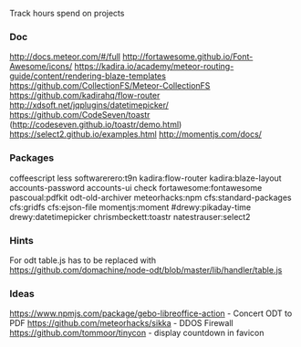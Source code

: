 Track hours spend on projects

### Doc
http://docs.meteor.com/#/full
http://fortawesome.github.io/Font-Awesome/icons/
https://kadira.io/academy/meteor-routing-guide/content/rendering-blaze-templates
https://github.com/CollectionFS/Meteor-CollectionFS
https://github.com/kadirahq/flow-router
http://xdsoft.net/jqplugins/datetimepicker/
https://github.com/CodeSeven/toastr (http://codeseven.github.io/toastr/demo.html)
https://select2.github.io/examples.html
http://momentjs.com/docs/


### Packages
coffeescript
less
softwarerero:t9n
kadira:flow-router
kadira:blaze-layout
accounts-password 
accounts-ui
check
fortawesome:fontawesome
pascoual:pdfkit
odt-old-archiver
meteorhacks:npm
cfs:standard-packages cfs:gridfs cfs:ejson-file
momentjs:moment
#drewy:pikaday-time
drewy:datetimepicker
chrismbeckett:toastr
natestrauser:select2

### Hints
For odt table.js has to be replaced with https://github.com/domachine/node-odt/blob/master/lib/handler/table.js

### Ideas
https://www.npmjs.com/package/gebo-libreoffice-action - Concert ODT to PDF
https://github.com/meteorhacks/sikka - DDOS Firewall
https://github.com/tommoor/tinycon - display countdown in favicon

